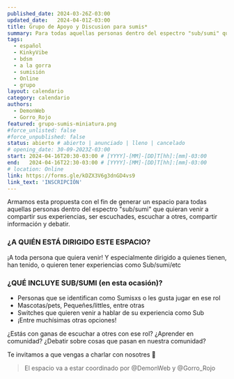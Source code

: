 ```yaml
---
published_date: 2024-03-26Z-03:00
updated_date:   2024-04-01Z-03:00
title: Grupo de Apoyo y Discusion para sumis*
summary: Para todas aquellas personas dentro del espectro "sub/sumi" que quieran venir a compartir sus experiencias, ser escuchades, escuchar a otres, compartir información y debatir.
tags:
  - español
  - KinkyVibe
  - bdsm
  - a la gorra
  - sumisión
  - Online
  - grupo
layout: calendario
category: calendario
authors:
  - DemonWeb
  - Gorro_Rojo
featured: grupo-sumis-miniatura.png
#force_unlisted: false
#force_unpublished: false
status: abierto # abierto | anunciado | lleno | cancelado
# opening_date: 30-09-2023Z-03:00
start: 2024-04-16T20:30-03:00 # [YYYY]-[MM]-[DD]T[hh]:[mm]-03:00
end:   2024-04-16T22:30-03:00 # [YYYY]-[MM]-[DD]T[hh]:[mm]-03:00
# location: Online
link: https://forms.gle/kDZX3V6g3dnGD4vs9
link_text: 'INSCRIPCIÓN'
---
```


Armamos esta propuesta con el fin de generar un espacio para todas aquellas personas dentro del espectro "sub/sumi" que quieran venir a compartir sus experiencias, ser escuchades, escuchar a otres, compartir información y debatir.

### ¿A QUIÉN ESTÁ DIRIGIDO ESTE ESPACIO?

¡A toda persona que quiera venir! Y especialmente dirigido a quienes tienen, han tenido, o quieren tener experiencias como Sub/sumi/etc

### ¿QUÉ INCLUYE SUB/SUMI (en esta ocasión)?

- Personas que se identifican como Sumisxs o les gusta jugar en ese rol
- Mascotas/pets, Pequeñes/littles, entre otras
- Switches que quieren venir a hablar de su experiencia como Sub
- ¡Entre muchísimas otras opciones!

¿Estás con ganas de escuchar a otres con ese rol? ¿Aprender en comunidad? ¿Debatir sobre cosas que pasan en nuestra comunidad?

Te invitamos a que vengas a charlar con nosotres 💞

> El espacio va a estar coordinado por @DemonWeb y @Gorro_Rojo

